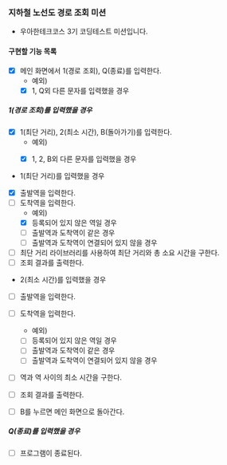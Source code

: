 ### 지하철 노선도 경로 조회 미션
- 우아한테크코스 3기 코딩테스트 미션입니다.

#### 구현할 기능 목록

- [x] 메인 화면에서 1(경로 조회), Q(종료)를 입력한다.
    - 예외)
    - [x] 1, Q외 다른 문자를 입력했을 경우
    
##### 1(경로 조회)를 입력했을 경우

- [x] 1(최단 거리), 2(최소 시간), B(돌아가기)를 입력한다.
    - 예외)
    - [x] 1, 2, B외 다른 문자를 입력했을 경우


- 1(최단 거리)를 입력했을 경우
- [x] 출발역을 입력한다.
- [ ] 도착역을 입력한다.
    - 예외)
    - [x] 등록되어 있지 않은 역일 경우
    - [ ] 출발역과 도착역이 같은 경우
    - [ ] 출발역과 도착역이 연결되어 있지 않을 경우

- [ ] 최단 거리 라이브러리를 사용하여 최단 거리와 총 소요 시간을 구한다.
- [ ] 조회 결과를 출력한다.

- 2(최소 시간)를 입력했을 경우
- [ ] 출발역을 입력한다.
- [ ] 도착역을 입력한다.
    - 예외)
    - [ ] 등록되어 있지 않은 역일 경우
    - [ ] 출발역과 도착역이 같은 경우
    - [ ] 출발역과 도착역이 연결되어 있지 않을 경우

- [ ] 역과 역 사이의 최소 시간을 구한다.
- [ ] 조회 결과를 출력한다.


- [ ] B를 누르면 메인 화면으로 돌아간다.

##### Q(종료)를 입력했을 경우
- [ ] 프로그램이 종료된다.